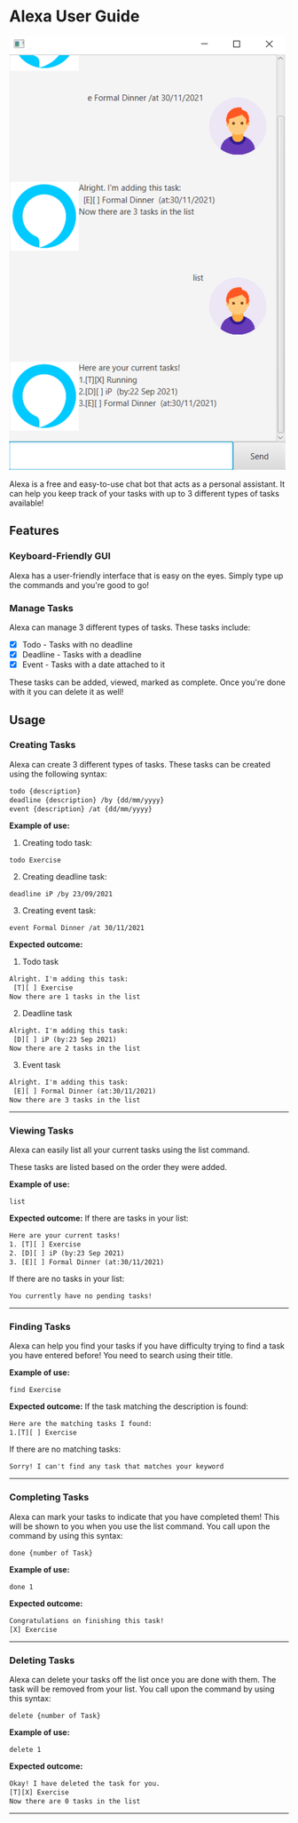 # Alexa User Guide

![Alexa Preview](https://github.com/DonnyS57/ip/blob/master/docs/Ui.png.png)

Alexa is a free and easy-to-use chat bot that acts as a personal assistant. It can help you keep track of your tasks with up to 3 different types of tasks available!

## Features

### Keyboard-Friendly GUI

Alexa has a user-friendly interface that is easy on the eyes. Simply type up the commands and you're good to go!

### Manage Tasks

Alexa can manage 3 different types of tasks. These tasks include:

- [x] Todo - Tasks with no deadline
- [x] Deadline - Tasks with a deadline
- [x] Event - Tasks with a date attached to it 

These tasks can be added, viewed, marked as complete. Once you're done with it you can delete it as well!

## Usage

### Creating Tasks

Alexa can create 3 different types of tasks. These tasks can be created using the following syntax:
```
todo {description}
deadline {description} /by {dd/mm/yyyy}
event {description} /at {dd/mm/yyyy}
```
**Example of use:**
1. Creating todo task:
```
todo Exercise
```
2. Creating deadline task:
```
deadline iP /by 23/09/2021
```
3. Creating event task:
```
event Formal Dinner /at 30/11/2021
```
**Expected outcome:**
1. Todo task
```
Alright. I'm adding this task:
 [T][ ] Exercise
Now there are 1 tasks in the list
```
2. Deadline task
```
Alright. I'm adding this task:
 [D][ ] iP (by:23 Sep 2021) 
Now there are 2 tasks in the list
```
3. Event task
```
Alright. I'm adding this task:
 [E][ ] Formal Dinner (at:30/11/2021) 
Now there are 3 tasks in the list
```
--------------------------------------------------------------------

### Viewing Tasks

Alexa can easily list all your current tasks using the list command.

These tasks are listed based on the order they were added.

**Example of use:**
```
list
```
**Expected outcome:**
If there are tasks in your list:
```
Here are your current tasks!
1. [T][ ] Exercise
2. [D][ ] iP (by:23 Sep 2021)
3. [E][ ] Formal Dinner (at:30/11/2021)
```
If there are no tasks in your list:
```
You currently have no pending tasks!
```
--------------------------------------------------------------------
### Finding Tasks

Alexa can help you find your tasks if you have difficulty trying to find a task you have entered before!
You need to search using their title.

**Example of use:**
```
find Exercise
```
**Expected outcome:**
If the task matching the description is found:
```
Here are the matching tasks I found:
1.[T][ ] Exercise
```
If there are no matching tasks:
```
Sorry! I can't find any task that matches your keyword
```
--------------------------------------------------------------------
### Completing Tasks

Alexa can mark your tasks to indicate that you have completed them!
This will be shown to you when you use the list command. You call upon the command by using this syntax:
```
done {number of Task}
```
**Example of use:**
```
done 1
```
**Expected outcome:**
```
Congratulations on finishing this task!
[X] Exercise
```
--------------------------------------------------------------------
### Deleting Tasks

Alexa can delete your tasks off the list once you are done with them.
The task will be removed from your list. You call upon the command by using this syntax:
```
delete {number of Task}
```
**Example of use:**
```
delete 1
```
**Expected outcome:**
```
Okay! I have deleted the task for you.
[T][X] Exercise
Now there are 0 tasks in the list
```
--------------------------------------------------------------------



